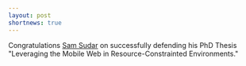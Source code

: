 ```yaml
---
layout: post
shortnews: true
---
```

Congratulations [Sam Sudar](https://samsudar.com/) on successfully defending his PhD Thesis "Leveraging the Mobile Web in Resource-Constrainted Environments."
